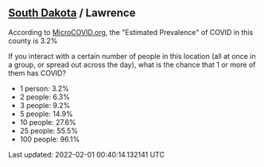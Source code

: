 
## [South Dakota](/united-states/south-dakota) / Lawrence

According to [MicroCOVID.org](http://microcovid.org),
the "Estimated Prevalence" of COVID in this county is 3.2%

If you interact with a certain number of people in this location
(all at once in a group, or spread out across the day), what is the chance that
1 or more of them has COVID?

- 1 person: 3.2%
- 2 people: 6.3%
- 3 people: 9.2%
- 5 people: 14.9%
- 10 people: 27.6%
- 25 people: 55.5%
- 100 people: 96.1%

Last updated: 2022-02-01 00:40:14.132141 UTC
